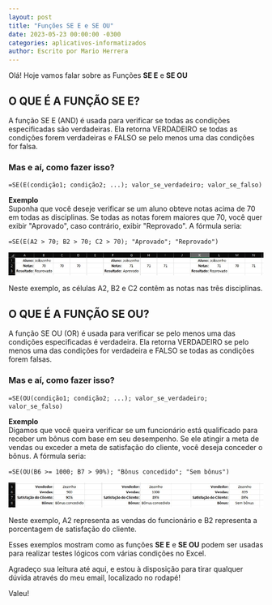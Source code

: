 ```yaml
---
layout: post
title: "Funções SE E e SE OU"
date: 2023-05-23 00:00:00 -0300
categories: aplicativos-informatizados
author: Escrito por Mario Herrera
---
```


Olá! Hoje vamos falar sobre as Funções **SE E** e **SE OU**

## O QUE É A FUNÇÃO SE E?


A função SE E (AND) é usada para verificar se todas as condições especificadas são verdadeiras. Ela retorna VERDADEIRO se todas as condições forem verdadeiras e FALSO se pelo menos uma das condições for falsa.

### Mas e aí, como fazer isso?

```
=SE(E(condição1; condição2; ...); valor_se_verdadeiro; valor_se_falso)
```

**Exemplo**  
Suponha que você deseje verificar se um aluno obteve notas acima de 70 em todas as disciplinas. Se todas as notas forem maiores que 70, você quer exibir "Aprovado", caso contrário, exibir "Reprovado". A fórmula seria:

```
=SE(E(A2 > 70; B2 > 70; C2 > 70); "Aprovado"; "Reprovado")
```

![](https://github.com/mariopuebla17/blog/blob/main/_images/20230523/Screenshot_1.jpg?raw=true)

Neste exemplo, as células A2, B2 e C2 contêm as notas nas três disciplinas.

## O QUE É A FUNÇÃO SE OU?


A função SE OU (OR) é usada para verificar se pelo menos uma das condições especificadas é verdadeira. Ela retorna VERDADEIRO se pelo menos uma das condições for verdadeira e FALSO se todas as condições forem falsas.

### Mas e aí, como fazer isso?

```
=SE(OU(condição1; condição2; ...); valor_se_verdadeiro; valor_se_falso)
```

**Exemplo**  
Digamos que você queira verificar se um funcionário está qualificado para receber um bônus com base em seu desempenho. Se ele atingir a meta de vendas ou exceder a meta de satisfação do cliente, você deseja conceder o bônus. A fórmula seria:

```
=SE(OU(B6 >= 1000; B7 > 90%); "Bônus concedido"; "Sem bônus")
```

![](https://github.com/mariopuebla17/blog/blob/main/_images/20230523/Screenshot_2.jpg?raw=true)

Neste exemplo, A2 representa as vendas do funcionário e B2 representa a porcentagem de satisfação do cliente.

Esses exemplos mostram como as funções **SE E** e **SE OU** podem ser usadas para realizar testes lógicos com várias condições no Excel.


Agradeço sua leitura até aqui, e estou à disposição para tirar qualquer dúvida através do meu email, localizado no rodapé!

Valeu!